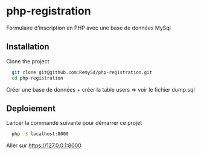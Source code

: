 # php-registration
Formulaire d'inscription en PHP avec une base de données MySql

## Installation

Clone the project

```bash
  git clone git@github.com:RemySd/php-registration.git
  cd php-registration
```

Créer une base de données + créer la table users
=> voir le fichier dump.sql

## Deploiement

Lancer la commande suivante pour démarrer ce projet

```bash
  php -S localhost:8000
```

Aller sur https://127.0.0.1:8000  
